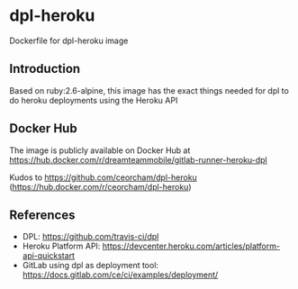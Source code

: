 # dpl-heroku

Dockerfile for dpl-heroku image

## Introduction

Based on ruby:2.6-alpine, this image has the exact things needed for dpl to do heroku deployments using the Heroku API

## Docker Hub

The image is publicly available on Docker Hub at https://hub.docker.com/r/dreamteammobile/gitlab-runner-heroku-dpl

Kudos to https://github.com/ceorcham/dpl-heroku  (https://hub.docker.com/r/ceorcham/dpl-heroku)

## References

* DPL: https://github.com/travis-ci/dpl
* Heroku Platform API: https://devcenter.heroku.com/articles/platform-api-quickstart
* GitLab using dpl as deployment tool: https://docs.gitlab.com/ce/ci/examples/deployment/

